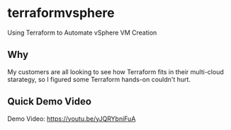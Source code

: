 # terraformvsphere
Using Terraform to Automate vSphere VM Creation
## Why
My customers are all looking to see how Terraform fits in their multi-cloud starategy, so I figured some Terraform hands-on couldn't hurt. 
## Quick Demo Video
Demo Video: https://youtu.be/yJQRYbniFuA
